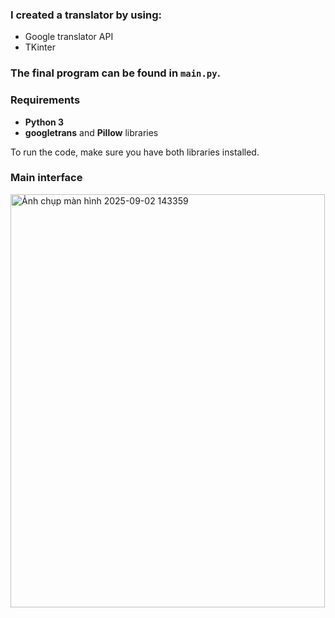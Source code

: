  ### I created a translator by using:
 - Google translator API
 - TKinter 

### The final program can be found in `main.py`.

### Requirements
- **Python 3**
- **googletrans** and **Pillow** libraries

To run the code, make sure you have both libraries installed.


### Main interface

<img width="503" height="661" alt="Ảnh chụp màn hình 2025-09-02 143359" src="https://github.com/user-attachments/assets/499326bc-0e4e-435d-af05-08a6a6c7de87" />
